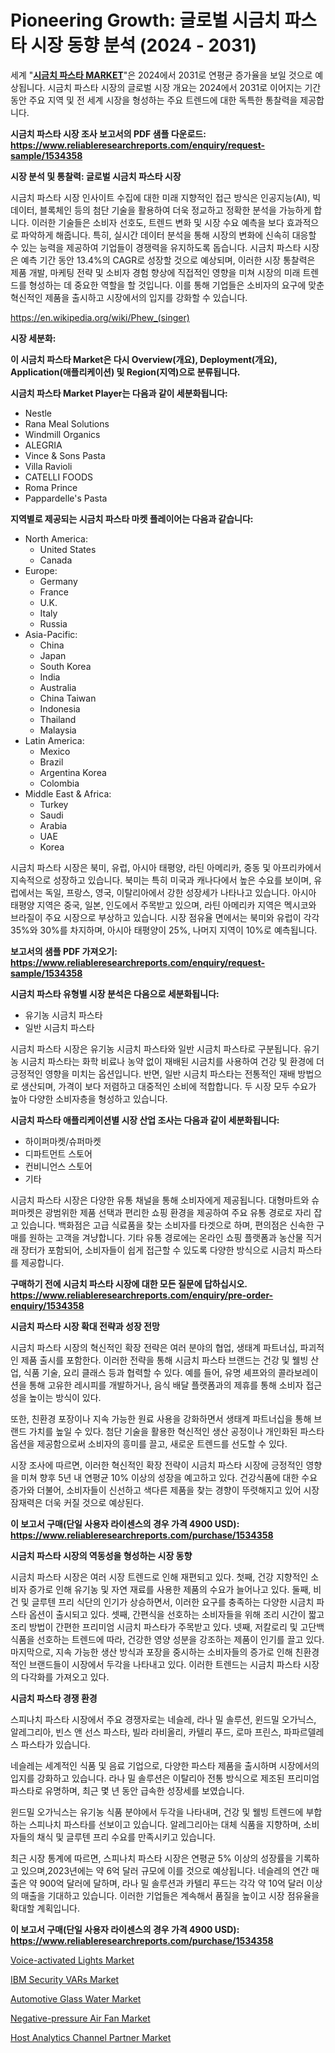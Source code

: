 <p><h1>Pioneering Growth: 글로벌 시금치 파스타 시장 동향 분석 (2024 - 2031)</h1></p><p>세계 "<strong><a href="https://www.reliableresearchreports.com/spinach-pasta-r1534358?utm_campaign=105&utm_medium=8&utm_source=Github&utm_content=ia&utm_term=15102024&utm_id=spinach-pasta">시금치 파스타 MARKET</a></strong>"은 2024에서 2031로 연평균 증가율을 보일 것으로 예상됩니다. 시금치 파스타 시장의 글로벌 시장 개요는 2024에서 2031로 이어지는 기간 동안 주요 지역 및 전 세계 시장을 형성하는 주요 트렌드에 대한 독특한 통찰력을 제공합니다.</p>
<p><strong>시금치 파스타 시장 조사 보고서의 PDF 샘플 다운로드: <a href="https://www.reliableresearchreports.com/enquiry/request-sample/1534358?utm_campaign=105&utm_medium=8&utm_source=Github&utm_content=ia&utm_term=15102024&utm_id=spinach-pasta">https://www.reliableresearchreports.com/enquiry/request-sample/1534358</a></strong></p>
<p><strong>시장 분석 및 통찰력: 글로벌 시금치 파스타 시장</strong></p>
<p><p>시금치 파스타 시장 인사이트 수집에 대한 미래 지향적인 접근 방식은 인공지능(AI), 빅데이터, 블록체인 등의 첨단 기술을 활용하여 더욱 정교하고 정확한 분석을 가능하게 합니다. 이러한 기술들은 소비자 선호도, 트렌드 변화 및 시장 수요 예측을 보다 효과적으로 파악하게 해줍니다. 특히, 실시간 데이터 분석을 통해 시장의 변화에 신속히 대응할 수 있는 능력을 제공하여 기업들이 경쟁력을 유지하도록 돕습니다. 시금치 파스타 시장은 예측 기간 동안 13.4%의 CAGR로 성장할 것으로 예상되며, 이러한 시장 통찰력은 제품 개발, 마케팅 전략 및 소비자 경험 향상에 직접적인 영향을 미쳐 시장의 미래 트렌드를 형성하는 데 중요한 역할을 할 것입니다. 이를 통해 기업들은 소비자의 요구에 맞춘 혁신적인 제품을 출시하고 시장에서의 입지를 강화할 수 있습니다.</p></p>
<p><a href="%7CAUTHORITHY_DOMAIN_URL%7C?utm_campaign=105&utm_medium=8&utm_source=Github&utm_content=ia&utm_term=15102024&utm_id=spinach-pasta">https://en.wikipedia.org/wiki/Phew_(singer)</a></p>
<p><strong>시장 세분화:</strong></p>
<p><strong>이 시금치 파스타 Market은 다시 Overview(개요), Deployment(개요), Application(애플리케이션) 및 Region(지역)으로 분류됩니다.</strong></p>
<p><strong>시금치 파스타 Market Player는 다음과 같이 세분화됩니다:</strong></p>
<p><ul><li>Nestle</li><li>Rana Meal Solutions</li><li>Windmill Organics</li><li>ALEGRIA</li><li>Vince & Sons Pasta</li><li>Villa Ravioli</li><li>CATELLI FOODS</li><li>Roma Prince</li><li>Pappardelle's Pasta</li></ul></p>
<p><strong>지역별로 제공되는 시금치 파스타 마켓 플레이어는 다음과 같습니다:</strong></p>
<p><ul>
    <li>
        North America:
        <ul>
            <li>United States</li>
            <li>Canada</li>
        </ul>
    </li>
    <li>
        Europe:
        <ul>
            <li>Germany</li>
            <li>France</li>
            <li>U.K.</li>
            <li>Italy</li>
            <li>Russia</li>
        </ul>
    </li>
    <li>
        Asia-Pacific:
        <ul>
            <li>China</li>
            <li>Japan</li>
            <li>South Korea</li>
            <li>India</li>
            <li>Australia</li>
            <li>China Taiwan</li>
            <li>Indonesia</li>
            <li>Thailand</li>
            <li>Malaysia</li>
        </ul>
    </li>
    <li>
        Latin America:
        <ul>
            <li>Mexico</li>
            <li>Brazil</li>
            <li>Argentina Korea</li>
            <li>Colombia</li>
        </ul>
    </li>
    <li>
        Middle East & Africa:
        <ul>
            <li>Turkey</li>
            <li>Saudi</li>
            <li>Arabia</li>
            <li>UAE</li>
            <li>Korea</li>
        </ul>
    </li>
    </ul></p>
<p><p>시금치 파스타 시장은 북미, 유럽, 아시아 태평양, 라틴 아메리카, 중동 및 아프리카에서 지속적으로 성장하고 있습니다. 북미는 특히 미국과 캐나다에서 높은 수요를 보이며, 유럽에서는 독일, 프랑스, 영국, 이탈리아에서 강한 성장세가 나타나고 있습니다. 아시아 태평양 지역은 중국, 일본, 인도에서 주목받고 있으며, 라틴 아메리카 지역은 멕시코와 브라질이 주요 시장으로 부상하고 있습니다. 시장 점유율 면에서는 북미와 유럽이 각각 35%와 30%를 차지하며, 아시아 태평양이 25%, 나머지 지역이 10%로 예측됩니다.</p></p>
<p><strong>보고서의 샘플 PDF 가져오기: <a href="https://www.reliableresearchreports.com/enquiry/request-sample/1534358?utm_campaign=105&utm_medium=8&utm_source=Github&utm_content=ia&utm_term=15102024&utm_id=spinach-pasta">https://www.reliableresearchreports.com/enquiry/request-sample/1534358</a></strong></p>
<p><strong>시금치 파스타 유형별 시장 분석은 다음으로 세분화됩니다:</strong></p>
<p><ul><li>유기농 시금치 파스타</li><li>일반 시금치 파스타</li></ul></p>
<p><p>시금치 파스타 시장은 유기농 시금치 파스타와 일반 시금치 파스타로 구분됩니다. 유기농 시금치 파스타는 화학 비료나 농약 없이 재배된 시금치를 사용하여 건강 및 환경에 더 긍정적인 영향을 미치는 옵션입니다. 반면, 일반 시금치 파스타는 전통적인 재배 방법으로 생산되며, 가격이 보다 저렴하고 대중적인 소비에 적합합니다. 두 시장 모두 수요가 높아 다양한 소비자층을 형성하고 있습니다.</p></p>
<p><strong>시금치 파스타 애플리케이션별 시장 산업 조사는 다음과 같이 세분화됩니다:</strong></p>
<p><ul><li>하이퍼마켓/슈퍼마켓</li><li>디파트먼트 스토어</li><li>컨비니언스 스토어</li><li>기타</li></ul></p>
<p><p>시금치 파스타 시장은 다양한 유통 채널을 통해 소비자에게 제공됩니다. 대형마트와 슈퍼마켓은 광범위한 제품 선택과 편리한 쇼핑 환경을 제공하여 주요 유통 경로로 자리 잡고 있습니다. 백화점은 고급 식료품을 찾는 소비자를 타겟으로 하며, 편의점은 신속한 구매를 원하는 고객을 겨냥합니다. 기타 유통 경로에는 온라인 쇼핑 플랫폼과 농산물 직거래 장터가 포함되어, 소비자들이 쉽게 접근할 수 있도록 다양한 방식으로 시금치 파스타를 제공합니다.</p></p>
<p><strong>구매하기 전에 시금치 파스타 시장에 대한 모든 질문에 답하십시오. <a href="https://www.reliableresearchreports.com/enquiry/pre-order-enquiry/1534358?utm_campaign=105&utm_medium=8&utm_source=Github&utm_content=ia&utm_term=15102024&utm_id=spinach-pasta">https://www.reliableresearchreports.com/enquiry/pre-order-enquiry/1534358</a></strong></p>
<p><strong>시금치 파스타 시장 확대 전략과 성장 전망</strong></p>
<p><p>시금치 파스타 시장의 혁신적인 확장 전략은 여러 분야의 협업, 생태계 파트너십, 파괴적인 제품 출시를 포함한다. 이러한 전략을 통해 시금치 파스타 브랜드는 건강 및 웰빙 산업, 식품 기술, 요리 클래스 등과 협력할 수 있다. 예를 들어, 유명 셰프와의 콜라보레이션을 통해 고유한 레시피를 개발하거나, 음식 배달 플랫폼과의 제휴를 통해 소비자 접근성을 높이는 방식이 있다.</p><p>또한, 친환경 포장이나 지속 가능한 원료 사용을 강화하면서 생태계 파트너십을 통해 브랜드 가치를 높일 수 있다. 첨단 기술을 활용한 혁신적인 생산 공정이나 개인화된 파스타 옵션을 제공함으로써 소비자의 흥미를 끌고, 새로운 트렌드를 선도할 수 있다.</p><p>시장 조사에 따르면, 이러한 혁신적인 확장 전략이 시금치 파스타 시장에 긍정적인 영향을 미쳐 향후 5년 내 연평균 10% 이상의 성장을 예고하고 있다. 건강식품에 대한 수요 증가와 더불어, 소비자들이 신선하고 색다른 제품을 찾는 경향이 뚜렷해지고 있어 시장 잠재력은 더욱 커질 것으로 예상된다.</p></p>
<p><strong>이 보고서 구매(단일 사용자 라이센스의 경우 가격 4900 USD): <a href="https://www.reliableresearchreports.com/purchase/1534358?utm_campaign=105&utm_medium=8&utm_source=Github&utm_content=ia&utm_term=15102024&utm_id=spinach-pasta">https://www.reliableresearchreports.com/purchase/1534358</a></strong></p>
<p><strong>시금치 파스타 시장의 역동성을 형성하는 시장 동향</strong></p>
<p><p>시금치 파스타 시장은 여러 시장 트렌드로 인해 재편되고 있다. 첫째, 건강 지향적인 소비자 증가로 인해 유기농 및 자연 재료를 사용한 제품의 수요가 늘어나고 있다. 둘째, 비건 및 글루텐 프리 식단의 인기가 상승하면서, 이러한 요구를 충족하는 다양한 시금치 파스타 옵션이 출시되고 있다. 셋째, 간편식을 선호하는 소비자들을 위해 조리 시간이 짧고 조리 방법이 간편한 프리미엄 시금치 파스타가 주목받고 있다. 넷째, 저칼로리 및 고단백 식품을 선호하는 트렌드에 따라, 건강한 영양 성분을 강조하는 제품이 인기를 끌고 있다. 마지막으로, 지속 가능한 생산 방식과 포장을 중시하는 소비자들의 증가로 인해 친환경적인 브랜드들이 시장에서 두각을 나타내고 있다. 이러한 트렌드는 시금치 파스타 시장의 다각화를 가져오고 있다.</p></p>
<p><strong>시금치 파스타 경쟁 환경</strong></p>
<p><p>스피나치 파스타 시장에서 주요 경쟁자로는 네슬레, 라나 밀 솔루션, 윈드밀 오가닉스, 알레그리아, 빈스 앤 선스 파스타, 빌라 라비올리, 카텔리 푸드, 로마 프린스, 파파르델레스 파스타가 있습니다.</p><p>네슬레는 세계적인 식품 및 음료 기업으로, 다양한 파스타 제품을 출시하며 시장에서의 입지를 강화하고 있습니다. 라나 밀 솔루션은 이탈리아 전통 방식으로 제조된 프리미엄 파스타로 유명하며, 최근 몇 년 동안 급속한 성장세를 보였습니다. </p><p>윈드밀 오가닉스는 유기농 식품 분야에서 두각을 나타내며, 건강 및 웰빙 트렌드에 부합하는 스피나치 파스타를 선보이고 있습니다. 알레그리아는 대체 식품을 지향하며, 소비자들의 채식 및 글루텐 프리 수요를 만족시키고 있습니다.</p><p>최근 시장 통계에 따르면, 스피나치 파스타 시장은 연평균 5% 이상의 성장률을 기록하고 있으며,2023년에는 약 6억 달러 규모에 이를 것으로 예상됩니다. 네슬레의 연간 매출은 약 900억 달러에 달하며, 라나 밀 솔루션과 카텔리 푸드는 각각 약 10억 달러 이상의 매출을 기대하고 있습니다. 이러한 기업들은 계속해서 품질을 높이고 시장 점유율을 확대할 계획입니다.</p></p>
<p><strong>이 보고서 구매(단일 사용자 라이센스의 경우 가격 4900 USD): <a href="https://www.reliableresearchreports.com/purchase/1534358?utm_campaign=105&utm_medium=8&utm_source=Github&utm_content=ia&utm_term=15102024&utm_id=spinach-pasta">https://www.reliableresearchreports.com/purchase/1534358</a></strong></p>
<p><p><a href="https://www.linkedin.com/pulse/voice-activated-lights-market-segmentation-geographical-regions-quz8c?trk=public_post_embed_feed-article-content&utm_campaign=105&utm_medium=8&utm_source=Github&utm_content=ia&utm_term=15102024&utm_id=spinach-pasta">Voice-activated Lights Market</a></p><p><a href="https://github.com/JamesCox407/Market-Research-Report-List-1/blob/main/ibm-security-vars-market.md?utm_campaign=105&utm_medium=8&utm_source=Github&utm_content=ia&utm_term=15102024&utm_id=spinach-pasta">IBM Security VARs Market</a></p><p><a href="https://www.linkedin.com/pulse/automotive-glass-water-market-share-new-trends-analysis-its-trj4e?utm_campaign=105&utm_medium=8&utm_source=Github&utm_content=ia&utm_term=15102024&utm_id=spinach-pasta">Automotive Glass Water Market</a></p><p><a href="https://www.linkedin.com/pulse/negative-pressure-air-fan-market-essentials-key-players-demand-aouqe?trk=public_post_embed_feed-article-content&utm_campaign=105&utm_medium=8&utm_source=Github&utm_content=ia&utm_term=15102024&utm_id=spinach-pasta">Negative-pressure Air Fan Market</a></p><p><a href="https://github.com/RoseBoyd475/Market-Research-Report-List-1/blob/main/host-analytics-channel-partner-market.md?utm_campaign=105&utm_medium=8&utm_source=Github&utm_content=ia&utm_term=15102024&utm_id=spinach-pasta">Host Analytics Channel Partner Market</a></p></p>